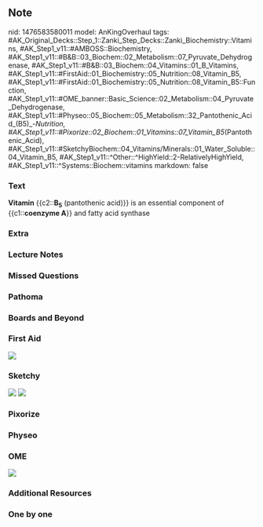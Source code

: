 ## Note
nid: 1476583580011
model: AnKingOverhaul
tags: #AK_Original_Decks::Step_1::Zanki_Step_Decks::Zanki_Biochemistry::Vitamins, #AK_Step1_v11::#AMBOSS::Biochemistry, #AK_Step1_v11::#B&B::03_Biochem::02_Metabolism::07_Pyruvate_Dehydrogenase, #AK_Step1_v11::#B&B::03_Biochem::04_Vitamins::01_B_Vitamins, #AK_Step1_v11::#FirstAid::01_Biochemistry::05_Nutrition::08_Vitamin_B5, #AK_Step1_v11::#FirstAid::01_Biochemistry::05_Nutrition::08_Vitamin_B5::Function, #AK_Step1_v11::#OME_banner::Basic_Science::02_Metabolism::04_Pyruvate_Dehydrogenase, #AK_Step1_v11::#Physeo::05_Biochem::05_Metabolism::32_Pantothenic_Acid_(B5)_-_Nutrition, #AK_Step1_v11::#Pixorize::02_Biochem::01_Vitamins::07_Vitamin_B5_(Pantothenic_Acid), #AK_Step1_v11::#SketchyBiochem::04_Vitamins/Minerals::01_Water_Soluble::04_Vitamin_B5, #AK_Step1_v11::^Other::^HighYield::2-RelativelyHighYield, #AK_Step1_v11::^Systems::Biochem::vitamins
markdown: false

### Text
<div>
  <div>
    <div>
      <div>
        <b>Vitamin</b> {{c2::<b>B</b><sub style=
        "font-weight: bold;">5</sub> (pantothenic acid)}} is an
        essential component of {{c1::<b>coenzyme A</b>}} and fatty
        acid synthase
      </div>
    </div>
  </div>
</div>

### Extra


### Lecture Notes


### Missed Questions


### Pathoma


### Boards and Beyond


### First Aid
<img src="tmpleuyfr.png">

### Sketchy
<img src="Screen%20Shot%202021-02-01%20at%2009.19.52.jpg">
<img src="Screen%20Shot%202021-02-01%20at%2009.20.02.jpg">

### Pixorize


### Physeo


### OME
<div class="ome-widget">
  <a href=
  "https://onlinemeded.org/spa/metabolism/pyruvate-dehydrogenase/acquire?ref=anki">
  <img src="_OME_AnkiFlashcards_Lesson_3.png"></a>
</div>

### Additional Resources


### One by one

